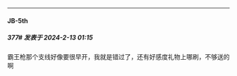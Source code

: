 
*****

####  JB-5th  
##### 377#       发表于 2024-2-13 01:15

霸王枪那个支线好像要很早开，我就是错过了，还有好感度礼物上哪刷，不够送的啊

